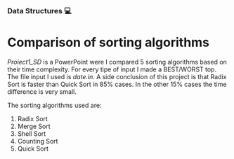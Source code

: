 ### Data Structures :computer:
# Comparison of sorting algorithms

_Proiect1_SD_ is a PowerPoint were I compared 5 sorting algorithms based on their time complexity. For every tipe of input I made a BEST/WORST top. The file input I used is _date.in_. A side conclusion of this project is that Radix Sort is faster than Quick Sort in 85% cases. In the other 15% cases the time difference is very small.  

The sorting algorithms used are:
1. Radix Sort
2. Merge Sort
3. Shell Sort
4. Counting Sort
5. Quick Sort
